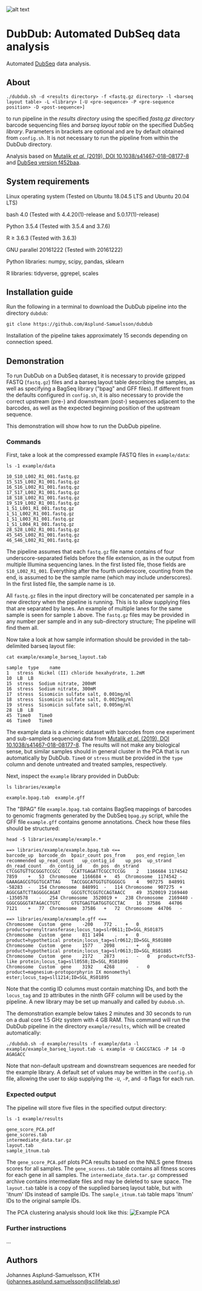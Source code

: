 ![alt text](dubdub.png "DubDub")

# DubDub: Automated DubSeq data analysis

Automated [DubSeq](https://github.com/psnovichkov/DubSeq) data analysis.


## About

```
./dubdub.sh -d <results directory> -f <fastq.gz directory> -l <barseq layout table> -L <library> [-U <pre-sequence> -P <pre-sequence position> -D <post-sequence>]
```
to run pipeline in the _results directory_ using the specified _fastq.gz directory_ barcode sequencing files and _barseq layout table_ on the specified DubSeq _library_. Parameters in brackets are optional and are by default obtained from `config.sh`. It is not necessary to run the pipeline from within the DubDub directory.

Analysis based on [Mutalik _et al._ (2019), DOI 10.1038/s41467-018-08177-8](https://www.nature.com/articles/s41467-018-08177-8) and [DubSeq version f452baa](https://github.com/psnovichkov/DubSeq/commit/f452baab7d9c9e56150803962dc755a5a39b78fd).


## System requirements

Linux operating system (Tested on Ubuntu 18.04.5 LTS and Ubuntu 20.04 LTS)

bash 4.0 (Tested with 4.4.20(1)-release and 5.0.17(1)-release)

Python 3.5.4 (Tested with 3.5.4 and 3.7.6)

R ≥ 3.6.3 (Tested with 3.6.3)

GNU parallel 20161222 (Tested with 20161222)

Python libraries: numpy, scipy, pandas, sklearn

R libraries: tidyverse, ggrepel, scales


## Installation guide

Run the following in a terminal to download the DubDub pipeline into the directory `dubdub`:

```
git clone https://github.com/Asplund-Samuelsson/dubdub
```

Installation of the pipeline takes approximately 15 seconds depending on connection speed.


## Demonstration

To run DubDub on a DubSeq dataset, it is necessary to provide gzipped FASTQ (`fastq.gz`) files and a barseq layout table describing the samples, as well as specifying a BagSeq library ("bpag" and GFF files). If different from the defaults configured in `config.sh`, it is also necessary to provide the correct upstream (pre-) and downstream (post-) sequences adjacent to the barcodes, as well as the expected beginning position of the upstream sequence.

This demonstration will show how to run the DubDub pipeline.

### Commands

First, take a look at the compressed example FASTQ files in `example/data`:

```
ls -1 example/data
```

```
10_S10_L002_R1_001.fastq.gz
15_S15_L002_R1_001.fastq.gz
16_S16_L002_R1_001.fastq.gz
17_S17_L002_R1_001.fastq.gz
18_S18_L002_R1_001.fastq.gz
19_S19_L002_R1_001.fastq.gz
1_S1_L001_R1_001.fastq.gz
1_S1_L002_R1_001.fastq.gz
1_S1_L003_R1_001.fastq.gz
1_S1_L004_R1_001.fastq.gz
28_S28_L002_R1_001.fastq.gz
45_S45_L002_R1_001.fastq.gz
46_S46_L002_R1_001.fastq.gz
```

The pipeline assumes that each `fastq.gz` file name contains of four underscore-separated fields before the file extension, as in the output from multiple Illumina sequencing lanes. In the first listed file, those fields are `S10_L002_R1_001`. Everything after the fourth underscore, counting from the end, is assumed to be the sample name (which may include underscores). In the first listed file, the sample name is `10`.

All `fastq.gz` files in the input directory will be concatenated per sample in a new directory when the pipeline is running. This is to allow supplying files that are separated by lanes. An example of multiple lanes for the same sample is seen for sample `1` above. The `fastq.gz` files may be provided in any number per sample and in any sub-directory structure; The pipeline will find them all.

Now take a look at how sample information should be provided in the tab-delimited barseq layout file:

```
cat example/example_barseq_layout.tab
```

```
sample	type	name
1	stress	Nickel (II) chloride hexahydrate, 1.2mM
10	LB	LB
15	stress	Sodium nitrate, 200mM
16	stress	Sodium nitrate, 300mM
17	stress	Sisomicin sulfate salt, 0.001mg/ml
18	stress	Sisomicin sulfate salt, 0.0025mg/ml
19	stress	Sisomicin sulfate salt, 0.005mg/ml
28	LB	LB
45	Time0	Time0
46	Time0	Time0
```

The example data is a chimeric dataset with barcodes from one experiment and sub-sampled sequencing data from [Mutalik _et al._ (2019), DOI 10.1038/s41467-018-08177-8](https://www.nature.com/articles/s41467-018-08177-8). The results will not make any biological sense, but similar samples should in general cluster in the PCA that is run automatically by DubDub. `Time0` or `stress` must be provided in the `type` column and denote untreated and treated samples, respectively.

Next, inspect the `example` library provided in DubDub:

```
ls libraries/example
```

```
example.bpag.tab  example.gff
```

The "BPAG" file `example.bpag.tab` contains BagSeq mappings of barcodes to genomic fragments generated by the DubSeq `bpag.py` script, while the GFF file `example.gff` contains genome annotations. Check how these files should be structured:

```
head -5 libraries/example/example.*
```

```
==> libraries/example/example.bpag.tab <==
barcode_up	barcode_dn	bpair_count	pos_from	pos_end	region_len	recommended	up_read_count	up_contig_id	up_pos	up_strand	dn_read_count	dn_contig_id	dn_pos	dn_strand
CTCGGTGTTGCGGGTCCGCC	CCATTGAGATTCGCCTCCGG	2	1166684	1174542	7859	+	53	Chromosome	1166684	+	45	Chromosome	1174542	-
GAAAGAGCGTGGTGCATTAG	TACCGGCATGGTGTGGGGCG	4	907275	848991	-58283	-	154	Chromosome	848991	-	114	Chromosome	907275	+
AGGCGATCTTAGGGGCAGAT	GGCGTCTCGGTCCAGTAACC	49	3520019	2169440	-1350578	-	254	Chromosome	3520019	+	238	Chromosome	2169440	-
GGGCGGGGTATAGACCTGTC	GTGTGAGTGATGGTGCCTAC	16	37586	44706	7121	+	77	Chromosome	37586	+	72	Chromosome	44706	-

==> libraries/example/example.gff <==
Chromosome	Custom	gene	-200	772	.	+	0	product=prenyltransferase;locus_tag=slr0611;ID=SGL_RS01875
Chromosome	Custom	gene	811	1494	.	+	0	product=hypothetical protein;locus_tag=slr0612;ID=SGL_RS01880
Chromosome	Custom	gene	1577	2098	.	+	0	product=hypothetical protein;locus_tag=slr0613;ID=SGL_RS01885
Chromosome	Custom	gene	2172	2873	.	-	0	product=Ycf53-like protein;locus_tag=sll0558;ID=SGL_RS01890
Chromosome	Custom	gene	3192	4268	.	-	0	product=magnesium-protoporphyrin IX monomethyl ester;locus_tag=sll1214;ID=SGL_RS01895
```

Note that the contig ID columns must contain matching IDs, and both the `locus_tag` and `ID` attributes in the ninth GFF column will be used by the pipeline. A new library may be set up manually and called by `dubdub.sh`.

The demonstration example below takes 2 minutes and 30 seconds to run on a dual core 1.5 GHz system with 4 GB RAM. This command will run the DubDub pipeline in the directory `example/results`, which will be created automatically:

```
./dubdub.sh -d example/results -f example/data -l example/example_barseq_layout.tab -L example -U CAGCGTACG -P 14 -D AGAGACC
```

Note that non-default upstream and downstream sequences are needed for the example library. A default set of values may be written in the `config.sh` file, allowing the user to skip supplying the `-U`, `-P`, and `-D` flags for each run.


### Expected output

The pipeline will store five files in the specified output directory:

```
ls -1 example/results
```

```
gene_score_PCA.pdf
gene_scores.tab
intermediate_data.tar.gz
layout.tab
sample_itnum.tab
```

The `gene_score_PCA.pdf` plots PCA results based on the NNLS gene fitness scores for all samples. The `gene_scores.tab` table contains all fitness scores for each gene in all samples. The `intermediate_data.tar.gz` compressed archive contains intermediate files and may be deleted to save space. The `layout.tab` table is a copy of the supplied barseq layout table, but with 'itnum' IDs instead of sample IDs. The `sample_itnum.tab` table maps 'itnum' IDs to the original sample IDs.

The PCA clustering analysis should look like this:
![Example PCA](example/example_PCA.png)

### Further instructions

...

## Authors

Johannes Asplund-Samuelsson, KTH (johannes.asplund.samuelsson@scilifelab.se)
